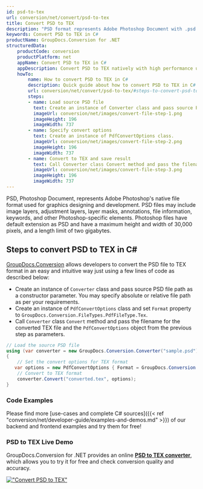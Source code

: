 ```yaml
---
id: psd-to-tex
url: conversion/net/convert/psd-to-tex
title: Convert PSD to TEX
description: "PSD format represents Adobe Photoshop Document with .psd extension. Learn how to convert PSD to TEX file programmatically in C# language using GroupDocs.Conversion for .NET library."
keywords: Convert PSD to TEX in C#
productName: GroupDocs.Conversion for .NET
structuredData:
    productCode: conversion
    productPlatform: net
    appName: Convert PSD to TEX in C#
    appDescription: Convert PSD to TEX natively with high performance using C# language and server side GroupDocs.Conversion for .NET APIs, without the use of any software like Microsoft or Open Office.
    howTo:
        name: How to convert PSD to TEX in C# 
        description: Quick guide about how to convert PSD to TEX in C# with high performance and accuracy.
        url: conversion/net/convert/psd-to-tex/#steps-to-convert-psd-to-tex-in-c
        steps:
        - name: Load source PSD file 
          text: Create an instance of Converter class and pass source PSD file path as a constructor parameter. You may specify absolute or relative file path as per your requirements. 
          imageUrl: conversion/net/images/convert-file-step-1.png
          imageHeight: 196
          imageWidth: 737
        - name: Specify convert options 
          text: Create an instance of PdfConvertOptions class.
          imageUrl: conversion/net/images/convert-file-step-2.png
          imageHeight: 196
          imageWidth: 737
        - name: Convert to TEX and save result 
          text: Call Converter class Convert method and pass the filename for the converted HTML file and the PdfConvertOptions object from the previous step as parameters.
          imageUrl: conversion/net/images/convert-file-step-3.png
          imageHeight: 196
          imageWidth: 737
---
```


PSD, Photoshop Document, represents Adobe Photoshop's native file format used for graphics designing and development. PSD files may include image layers, adjustment layers, layer masks, annotations, file information, keywords, and other Photoshop-specific elements. Photoshop files have default extension as PSD and have a maximum height and width of 30,000 pixels, and a length limit of two gigabytes.

## Steps to convert PSD to TEX in C#

[GroupDocs.Conversion](https://products.groupdocs.com/conversion/net) allows developers to convert the PSD file to TEX format in an easy and intuitive way just using a few lines of code as described below:

* Create an instance of `Converter` class and pass source PSD file path as a constructor parameter. You may specify absolute or relative file path as per your requirements. 
* Create an instance of `PdfConvertOptions` class and set `Format` property to `GroupDocs.Conversion.FileTypes.PdfFileType.Tex`.
* Call `Converter` class `Convert` method and pass the filename for the converted TEX file and the `PdfConvertOptions` object from the previous step as parameters.

```csharp
// Load the source PSD file
using (var converter = new GroupDocs.Conversion.Converter("sample.psd"))
{
    // Set the convert options for TEX format
   var options = new PdfConvertOptions { Format = GroupDocs.Conversion.FileTypes.PdfFileType.Tex };
    // Convert to TEX format
    converter.Convert("converted.tex", options);
}
```

### Code Examples

Please find more [use-cases and complete C# sources]({{< ref "conversion/net/developer-guide/examples-and-demos.md" >}}) of our backend and frontend examples and try them for free!

### PSD to TEX Live Demo

GroupDocs.Conversion for .NET provides an online [**PSD to TEX converter**](https://products.groupdocs.app/conversion/psd-to-tex), which allows you to try it for free and check conversion quality and accuracy.

[!["Convert PSD to TEX"](conversion/net/images/convert-to-tex/convert-psd-to-tex.png)](https://products.groupdocs.app/conversion/psd-to-tex)